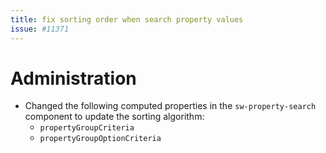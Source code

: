 ```yaml
---
title: fix sorting order when search property values
issue: #11371
---
```

# Administration
* Changed the following computed properties in the `sw-property-search` component to update the sorting algorithm:
    * `propertyGroupCriteria`
    * `propertyGroupOptionCriteria`
